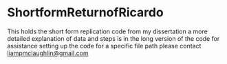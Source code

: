 # ShortformReturnofRicardo
This holds the short form replication code from my dissertation
a more detailed explanation of data and steps is in the long version of the code
for assistance setting up the code for a specific file path please contact liampmclaughlin@gmail.com
